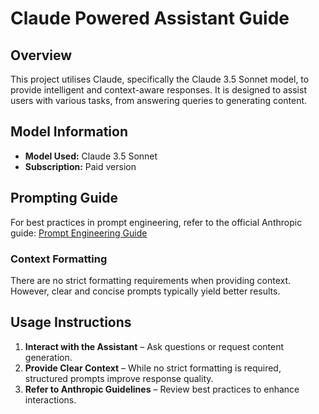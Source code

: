 # Claude Powered Assistant Guide

## Overview
This project utilises Claude, specifically the Claude 3.5 Sonnet model, to provide intelligent and context-aware responses. It is designed to assist users with various tasks, from answering queries to generating content.

## Model Information
- **Model Used:** Claude 3.5 Sonnet
- **Subscription:** Paid version

## Prompting Guide
For best practices in prompt engineering, refer to the official Anthropic guide:
[Prompt Engineering Guide](https://docs.anthropic.com/en/docs/build-with-claude/prompt-engineering/use-xml-tags)

### Context Formatting
There are no strict formatting requirements when providing context. However, clear and concise prompts typically yield better results.

## Usage Instructions
1. **Interact with the Assistant** – Ask questions or request content generation.
2. **Provide Clear Context** – While no strict formatting is required, structured prompts improve response quality.
3. **Refer to Anthropic Guidelines** – Review best practices to enhance interactions.